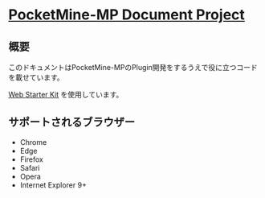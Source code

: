 # [PocketMine-MP Document Project](https://github.com/Takesikaityo/pmmp-docs/blob/master/logo.png?raw=true)

## 概要

このドキュメントはPocketMine-MPのPlugin開発をするうえで役に立つコードを載せています。

[Web Starter Kit](https://developers.google.com/web/tools/starter-kit/) を使用しています。

## サポートされるブラウザー

* Chrome
* Edge
* Firefox
* Safari
* Opera
* Internet Explorer 9+